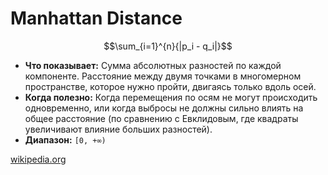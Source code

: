 # Manhattan Distance

$$\sum_{i=1}^{n}{|p_i - q_i|}$$

* **Что показывает:** Сумма абсолютных разностей по каждой компоненте. Расстояние между двумя точками в многомерном пространстве, которое нужно пройти, двигаясь только вдоль осей.
* **Когда полезно:** Когда перемещения по осям не могут происходить одновременно, или когда выбросы не должны сильно влиять на общее расстояние (по сравнению с Евклидовым, где квадраты увеличивают влияние больших разностей).
* **Диапазон:** `[0, +∞)`

[wikipedia.org](https://en.wikipedia.org/wiki/Taxicab_geometry)
